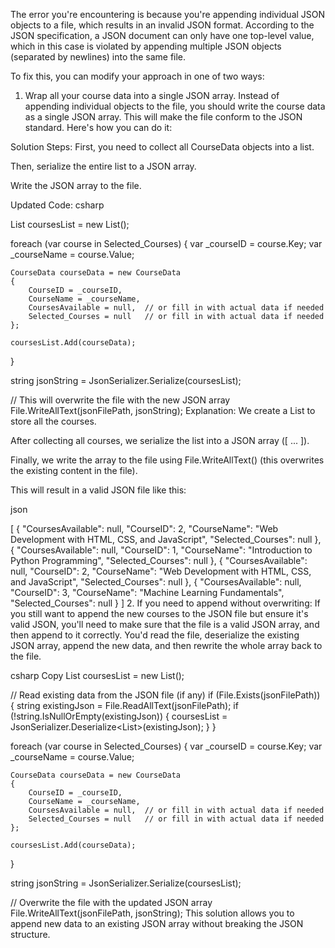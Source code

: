 The error you're encountering is because you're appending individual JSON objects to a file, which results in an invalid JSON format. According to the JSON specification, a JSON document can only have one top-level value, which in this case is violated by appending multiple JSON objects (separated by newlines) into the same file.

To fix this, you can modify your approach in one of two ways:

1. Wrap all your course data into a single JSON array.
   Instead of appending individual objects to the file, you should write the course data as a single JSON array. This will make the file conform to the JSON standard. Here's how you can do it:

Solution Steps:
First, you need to collect all CourseData objects into a list.

Then, serialize the entire list to a JSON array.

Write the JSON array to the file.

Updated Code:
csharp



List<CourseData> coursesList = new List<CourseData>();

foreach (var course in Selected_Courses)
{
var _courseID = course.Key;
var _courseName = course.Value;

    CourseData courseData = new CourseData
    {
        CourseID = _courseID,
        CourseName = _courseName,
        CoursesAvailable = null,  // or fill in with actual data if needed
        Selected_Courses = null   // or fill in with actual data if needed
    };

    coursesList.Add(courseData);
}

string jsonString = JsonSerializer.Serialize(coursesList);

// This will overwrite the file with the new JSON array
File.WriteAllText(jsonFilePath, jsonString);
Explanation:
We create a List<CourseData> to store all the courses.

After collecting all courses, we serialize the list into a JSON array ([ ... ]).

Finally, we write the array to the file using File.WriteAllText() (this overwrites the existing content in the file).

This will result in a valid JSON file like this:

json

[
{
"CoursesAvailable": null,
"CourseID": 2,
"CourseName": "Web Development with HTML, CSS, and JavaScript",
"Selected_Courses": null
},
{
"CoursesAvailable": null,
"CourseID": 1,
"CourseName": "Introduction to Python Programming",
"Selected_Courses": null
},
{
"CoursesAvailable": null,
"CourseID": 2,
"CourseName": "Web Development with HTML, CSS, and JavaScript",
"Selected_Courses": null
},
{
"CoursesAvailable": null,
"CourseID": 3,
"CourseName": "Machine Learning Fundamentals",
"Selected_Courses": null
}
]
2. If you need to append without overwriting:
   If you still want to append the new courses to the JSON file but ensure it's valid JSON, you'll need to make sure that the file is a valid JSON array, and then append to it correctly. You'd read the file, deserialize the existing JSON array, append the new data, and then rewrite the whole array back to the file.

csharp
Copy
List<CourseData> coursesList = new List<CourseData>();

// Read existing data from the JSON file (if any)
if (File.Exists(jsonFilePath))
{
string existingJson = File.ReadAllText(jsonFilePath);
if (!string.IsNullOrEmpty(existingJson))
{
coursesList = JsonSerializer.Deserialize<List<CourseData>>(existingJson);
}
}

foreach (var course in Selected_Courses)
{
var _courseID = course.Key;
var _courseName = course.Value;

    CourseData courseData = new CourseData
    {
        CourseID = _courseID,
        CourseName = _courseName,
        CoursesAvailable = null,  // or fill in with actual data if needed
        Selected_Courses = null   // or fill in with actual data if needed
    };

    coursesList.Add(courseData);
}

string jsonString = JsonSerializer.Serialize(coursesList);

// Overwrite the file with the updated JSON array
File.WriteAllText(jsonFilePath, jsonString);
This solution allows you to append new data to an existing JSON array without breaking the JSON structure.